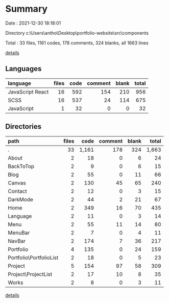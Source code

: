 # Summary

Date : 2021-12-30 18:18:01

Directory c:\Users\antho\Desktop\portfolio-website\src\components

Total : 33 files,  1161 codes, 178 comments, 324 blanks, all 1663 lines

[details](details.md)

## Languages
| language | files | code | comment | blank | total |
| :--- | ---: | ---: | ---: | ---: | ---: |
| JavaScript React | 16 | 592 | 154 | 210 | 956 |
| SCSS | 16 | 537 | 24 | 114 | 675 |
| JavaScript | 1 | 32 | 0 | 0 | 32 |

## Directories
| path | files | code | comment | blank | total |
| :--- | ---: | ---: | ---: | ---: | ---: |
| . | 33 | 1,161 | 178 | 324 | 1,663 |
| About | 2 | 18 | 0 | 6 | 24 |
| BackToTop | 2 | 9 | 0 | 6 | 15 |
| Blog | 2 | 55 | 0 | 11 | 66 |
| Canvas | 2 | 130 | 45 | 65 | 240 |
| Contact | 2 | 12 | 0 | 3 | 15 |
| DarkMode | 2 | 44 | 2 | 21 | 67 |
| Home | 2 | 349 | 16 | 70 | 435 |
| Language | 2 | 11 | 0 | 3 | 14 |
| Menu | 2 | 55 | 11 | 14 | 80 |
| MenuBar | 2 | 7 | 0 | 4 | 11 |
| NavBar | 2 | 174 | 7 | 36 | 217 |
| Portfolio | 4 | 135 | 0 | 24 | 159 |
| Portfolio\PortfolioList | 2 | 18 | 0 | 5 | 23 |
| Project | 5 | 154 | 97 | 58 | 309 |
| Project\ProjectList | 2 | 17 | 10 | 8 | 35 |
| Works | 2 | 8 | 0 | 3 | 11 |

[details](details.md)